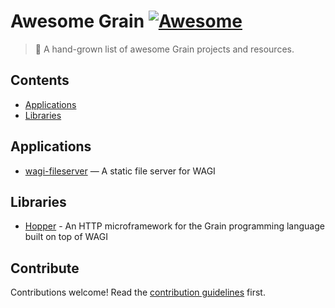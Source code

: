 # Awesome Grain [![Awesome](https://awesome.re/badge.svg)](https://awesome.re)

> 🌾 A hand-grown list of awesome Grain projects and resources.

## Contents

- [Applications](#applications)
- [Libraries](#libraries)

## Applications

- [wagi-fileserver](https://github.com/deislabs/wagi-fileserver) — A static file server for WAGI

## Libraries

- [Hopper](https://github.com/alex-snezhko/hopper) - An HTTP microframework for the Grain programming language built on top of WAGI

## Contribute

Contributions welcome! Read the [contribution guidelines](CONTRIBUTING.md) first.
